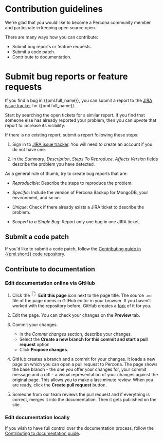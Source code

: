 # Contribution guidelines

We're glad that you would like to become a Percona community member and participate in keeping open source open.  

There are many ways how you can contribute:

* Submit bug reports or feature requests.
* Submit a code patch.
* Contribute to documentation.

# Submit bug reports or feature requests

If you find a bug in {{pml.full_name}}, you can submit a report to the [JIRA issue tracker](https://jira.percona.com/projects/PML)
for {{pml.full_name}}.

Start by searching the open tickets for a similar report. If you find that
someone else has already reported your problem, then you can upvote that report
to increase its visibility.

If there is no existing report, submit a report following these steps:


1. Sign in to [JIRA issue tracker](https://jira.percona.com/projects/PML). You will need to create an account if you do not have one.

2. In the *Summary*, *Description*, *Steps To Reproduce*, *Affects Version* fields
describe the problem you have detected. 

As a general rule of thumb, try to create bug reports that are:


* *Reproducible*: Describe the steps to reproduce the problem.


* *Specific*: Include the version of Percona Backup for MongoDB, your environment, and so on.


* *Unique*: Check if there already exists a JIRA ticket to describe
the problem.


* *Scoped to a Single Bug*: Report only one bug in one JIRA ticket.

## Submit a code patch

If you'd like to submit a code patch, follow the [Contributing guide in {{pml.short}} code repository](https://github.com/percona-lab/percona-mongolink/blob/main/README.md#contributing). 

## Contribute to documentation

### Edit documentation online via GitHub

1. Click the <img src="_resource/.icons/edit_page.png" width="20px" height="20px"/> **Edit this page** icon next to the page title. The source `.md` file of the page opens in GitHub editor in your browser. If you haven’t worked with the repository before, GitHub creates a [fork](https://docs.github.com/en/github/getting-started-with-github/fork-a-repo) of it for you.

2. Edit the page. You can check your changes on the **Preview** tab.

3. Commit your changes.

	 - In the *Commit changes* section, describe your changes.
	 - Select the **Create a new branch for this commit and start a pull request** option
	 - Click **Propose changes**.

4. GitHub creates a branch and a commit for your changes. It loads a new page on which you can open a pull request to Percona. The page shows the base branch - the one you offer your changes for, your commit message and a diff - a visual representation of your changes against the original page.  This allows you to make a last-minute review. When you are ready, click the **Create pull request** button.
5. Someone from our team reviews the pull request and if everything is correct, merges it into the documentation. Then it gets published on the site.

### Edit documentation locally

If you wish to have full control over the documentation process, follow the [Contributing to documentation guide](../../CONTRIBUTING.md).

